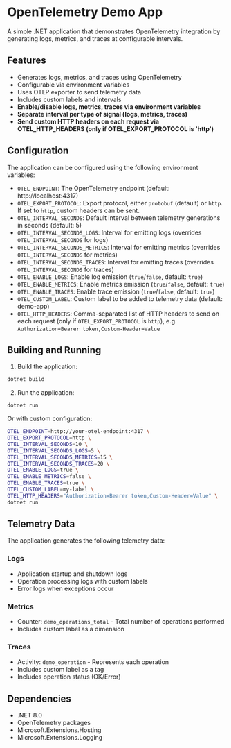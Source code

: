 # OpenTelemetry Demo App

A simple .NET application that demonstrates OpenTelemetry integration by generating logs, metrics, and traces at configurable intervals.

## Features

- Generates logs, metrics, and traces using OpenTelemetry
- Configurable via environment variables
- Uses OTLP exporter to send telemetry data
- Includes custom labels and intervals
- **Enable/disable logs, metrics, traces via environment variables**
- **Separate interval per type of signal (logs, metrics, traces)**
- **Send custom HTTP headers on each request via OTEL_HTTP_HEADERS (only if OTEL_EXPORT_PROTOCOL is 'http')**

## Configuration

The application can be configured using the following environment variables:

- `OTEL_ENDPOINT`: The OpenTelemetry endpoint (default: http://localhost:4317)
- `OTEL_EXPORT_PROTOCOL`: Export protocol, either `protobuf` (default) or `http`. If set to `http`, custom headers can be sent.
- `OTEL_INTERVAL_SECONDS`: Default interval between telemetry generations in seconds (default: 5)
- `OTEL_INTERVAL_SECONDS_LOGS`: Interval for emitting logs (overrides `OTEL_INTERVAL_SECONDS` for logs)
- `OTEL_INTERVAL_SECONDS_METRICS`: Interval for emitting metrics (overrides `OTEL_INTERVAL_SECONDS` for metrics)
- `OTEL_INTERVAL_SECONDS_TRACES`: Interval for emitting traces (overrides `OTEL_INTERVAL_SECONDS` for traces)
- `OTEL_ENABLE_LOGS`: Enable log emission (`true`/`false`, default: `true`)
- `OTEL_ENABLE_METRICS`: Enable metrics emission (`true`/`false`, default: `true`)
- `OTEL_ENABLE_TRACES`: Enable trace emission (`true`/`false`, default: `true`)
- `OTEL_CUSTOM_LABEL`: Custom label to be added to telemetry data (default: demo-app)
- `OTEL_HTTP_HEADERS`: Comma-separated list of HTTP headers to send on each request (only if `OTEL_EXPORT_PROTOCOL` is `http`), e.g. `Authorization=Bearer token,Custom-Header=Value`

## Building and Running

1. Build the application:

```bash
dotnet build
```

2. Run the application:

```bash
dotnet run
```

Or with custom configuration:

```bash
OTEL_ENDPOINT=http://your-otel-endpoint:4317 \
OTEL_EXPORT_PROTOCOL=http \
OTEL_INTERVAL_SECONDS=10 \
OTEL_INTERVAL_SECONDS_LOGS=5 \
OTEL_INTERVAL_SECONDS_METRICS=15 \
OTEL_INTERVAL_SECONDS_TRACES=20 \
OTEL_ENABLE_LOGS=true \
OTEL_ENABLE_METRICS=false \
OTEL_ENABLE_TRACES=true \
OTEL_CUSTOM_LABEL=my-label \
OTEL_HTTP_HEADERS="Authorization=Bearer token,Custom-Header=Value" \
dotnet run
```

## Telemetry Data

The application generates the following telemetry data:

### Logs
- Application startup and shutdown logs
- Operation processing logs with custom labels
- Error logs when exceptions occur

### Metrics
- Counter: `demo_operations_total` - Total number of operations performed
- Includes custom label as a dimension

### Traces
- Activity: `demo_operation` - Represents each operation
- Includes custom label as a tag
- Includes operation status (OK/Error)

## Dependencies

- .NET 8.0
- OpenTelemetry packages
- Microsoft.Extensions.Hosting
- Microsoft.Extensions.Logging